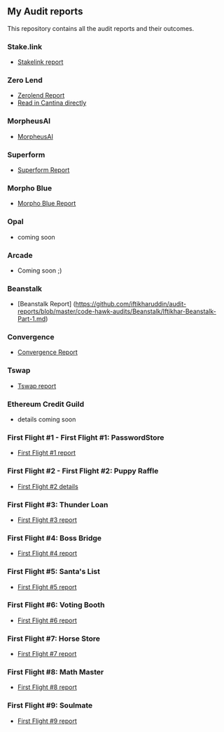 ## My Audit reports

This repository contains all the audit reports and their outcomes.

### Stake.link
- [Stakelink report](https://github.com/iftikharuddin/audit-reports/blob/master/code-hawk-audits/stake.link/Iftikhar-stake.link.md)

### Zero Lend 
- [Zerolend Report](https://github.com/iftikharuddin/audit-reports/tree/master/cantina-audits/ZeroLend)
- [Read in Cantina directly](https://cantina.xyz/code/a83eaf73-9cbc-495f-8607-e55d4fdaf407/findings/6f30b930-3264-4046-9b46-1ba8c48604a1?q=status%253Adisputed%252Crejected%252Cduplicate%252Cpotentially_duplicate%252Cconfirmed%252Cacknowledged%252Cfixed%252Cescalated%2520reviewers%253A0xTheBlackPanther)

### MorpheusAI
- [MorpheusAI](https://github.com/iftikharuddin/audit-reports/blob/master/code-hawk-audits/MorpheusAI/Iftikhar-MorpheusAI.md)

### Superform 
- [Superform Report](https://github.com/iftikharuddin/audit-reports/tree/master/cantina-audits/superform) 

### Morpho Blue 
- [Morpho Blue Report](https://github.com/iftikharuddin/audit-reports/tree/master/cantina-audits/morpho-blue) 

### Opal
- coming soon

### Arcade
- Coming soon ;)

### Beanstalk
- [Beanstalk Report] (https://github.com/iftikharuddin/audit-reports/blob/master/code-hawk-audits/Beanstalk/Iftikhar-Beanstalk-Part-1.md)

### Convergence 
- [Convergence Report](https://github.com/iftikharuddin/audit-reports/tree/master/sherlock-audits/convergence) 

### Tswap
- [Tswap report](https://github.com/iftikharuddin/audit-reports/blob/master/code-hawk-audits/security-course/5-t-swap-audit.md) 

### Ethereum Credit Guild
- details coming soon

### First Flight #1 - First Flight #1: PasswordStore
- [First Flight #1 report](https://github.com/iftikharuddin/audit-reports/blob/master/codehawk-first-flights/Iftikhar-First-Flight-%231_-PasswordStore.md) 

### First Flight #2 - First Flight #2: Puppy Raffle
- [First Flight #2 details](https://github.com/iftikharuddin/audit-reports/blob/master/codehawk-first-flights/Iftikhar-First-Flight-%232_-Puppy-Raffle.md)

### First Flight #3: Thunder Loan 
- [First Flight #3 report](https://github.com/iftikharuddin/audit-reports/blob/master/codehawk-first-flights/Iftikhar-First-Flight-%233_-Thunder-Loan.md)

### First Flight #4: Boss Bridge 
- [First Flight #4 report](https://github.com/iftikharuddin/audit-reports/blob/master/codehawk-first-flights/Iftikhar-First-Flight-%234_-Boss-Bridge.md)

### First Flight #5: Santa's List

- [First Flight #5 report](https://github.com/iftikharuddin/audit-reports/blob/master/codehawk-first-flights/Iftikhar-First-Flight-%235_-Santa's-List.md)

### First Flight #6: Voting Booth

- [First Flight #6 report](https://github.com/iftikharuddin/audit-reports/blob/8609c0d337bcb7ba9959533680d1b4937164248b/codehawk-first-flights/Iftikhar-First-Flight-%236_-Voting-Booth.md)

### First Flight #7: Horse Store 

- [First Flight #7 report](https://github.com/iftikharuddin/audit-reports/blob/master/codehawk-first-flights/Iftikhar-First-Flight-%237_-Horse-Store.md)

### First Flight #8: Math Master

- [First Flight #8 report](https://github.com/iftikharuddin/audit-reports/blob/master/codehawk-first-flights/Iftikhar-First-Flight-%238_-Math-Master.md)

### First Flight #9: Soulmate

- [First Flight #9 report](https://github.com/iftikharuddin/audit-reports/blob/master/codehawk-first-flights/Iftikhar-First-Flight-%239_-Soulmate.md)
